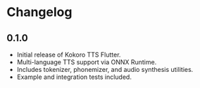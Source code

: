 # Changelog

## 0.1.0
- Initial release of Kokoro TTS Flutter.
- Multi-language TTS support via ONNX Runtime.
- Includes tokenizer, phonemizer, and audio synthesis utilities.
- Example and integration tests included.
